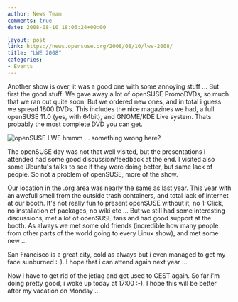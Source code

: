 ```yaml
---
author: News Team
comments: true
date: 2008-08-10 18:06:24+00:00

layout: post
link: https://news.opensuse.org/2008/08/10/lwe-2008/
title: "LWE 2008"
categories:
- Events
---
```

Another show is over, it was a good one with some annoying stuff ... But first the good stuff: We gave away a lot of openSUSE PromoDVDs, so much that we ran out quite soon. But we ordered new ones, and in total i guess we spread 1800 DVDs. This includes the nice magazines we had, a full openSUSE 11.0 (yes, with 64bit), and GNOME/KDE Live system. Thats probably the most complete DVD you can get.

![openSUSE LWE](http://farm4.static.flickr.com/3288/2749544023_3900170b32_m.jpg) hmmm ... something wrong here?

The openSUSE day was not that well visited, but the presentations i attended had some good discussion/feedback at the end. I visited also some Ubuntu's talks to see if they were doing better, but same lack of people. So not a problem of openSUSE, more of the show.

Our location in the .org area was nearly the same as last year. This year with an awefull smell from the outside trash containers, and total lack of internet at our booth. It's not really fun to present openSUSE without it, no 1-Click, no installation of packages, no wiki etc ... But we still had some interesting discussions, met a lot of openSUSE fans and had good support at the booth. As always we met some old friends (incredible how many people from other parts of the world going to every Linux show), and met some new ... 

San Francisco is a great city, cold as always but i even managed to get my face sunburned :-). I hope that i can attend again next year ... 

Now i have to get rid of the jetlag and get used to CEST again. So far i'm doing pretty good, i woke up today at 17:00 :-).  I hope this will be better after my vacation on Monday ...		
